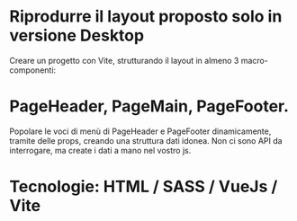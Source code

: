# Riprodurre il layout proposto solo in versione Desktop
Creare un progetto con Vite, strutturando il layout in almeno 3 macro-componenti:
# PageHeader, PageMain, PageFooter.
Popolare le voci di menù di PageHeader e PageFooter dinamicamente, tramite delle props, creando una struttura dati idonea.
Non ci sono API da interrogare, ma create i dati a mano nel vostro js.
 # Tecnologie: HTML / SASS / VueJs / Vite